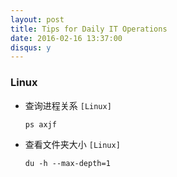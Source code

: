 ```yaml
---
layout: post
title: Tips for Daily IT Operations
date: 2016-02-16 13:37:00
disqus: y
---
```


### Linux

- 查询进程关系 `[Linux]`
	
	`ps axjf`

- 查看文件夹大小 `[Linux]`
	
	`du -h --max-depth=1`

